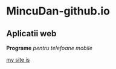 # MincuDan-github.io
## Aplicatii web

**Programe** _pentru telefoane mobile_

[my site is](https://MincuDan.github.io)
